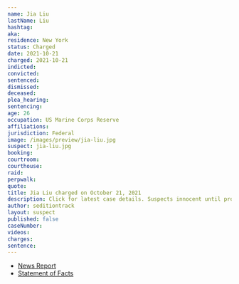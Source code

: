 ```yaml
---
name: Jia Liu
lastName: Liu
hashtag:
aka:
residence: New York
status: Charged
date: 2021-10-21
charged: 2021-10-21
indicted:
convicted:
sentenced:
dismissed:
deceased:
plea_hearing:
sentencing:
age: 26
occupation: US Marine Corps Reserve
affiliations:
jurisdiction: Federal
image: /images/preview/jia-liu.jpg
suspect: jia-liu.jpg
booking:
courtroom:
courthouse:
raid:
perpwalk:
quote:
title: Jia Liu charged on October 21, 2021
description: Click for latest case details. Suspects innocent until proven guilty.
author: seditiontrack
layout: suspect
published: false
caseNumber:
videos:
charges:
sentence:
---
```


- [News Report](https://www.amny.com/news/queens-man-cuffed-for-role-in-attack-on-capitol-building-on-jan-6/)
- [Statement of Facts](https://extremism.gwu.edu/sites/g/files/zaxdzs2191/f/Jia%20Liu%20Statement%20of%20Facts.pdf)
